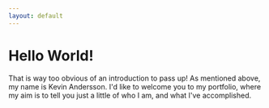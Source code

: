 ```yaml
---
layout: default
---
```

<h1>
        Hello World!
 </h1>
 <p>That is way too obvious of an introduction to pass up! 
 As mentioned above, my name is Kevin Andersson. 
 I'd like to welcome you to my portfolio, where my aim is to tell you just a little of who I am, and what I've accomplished.</p>